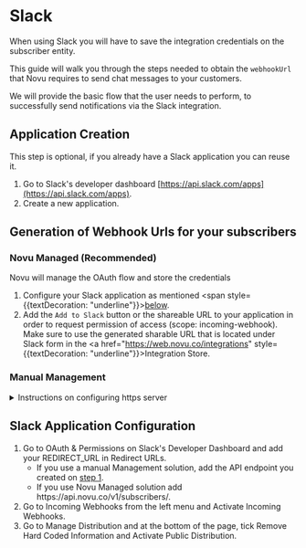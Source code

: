 # Slack

When using Slack you will have to save the integration credentials on the subscriber entity.

This guide will walk you through the steps needed to obtain the `webhookUrl` that Novu requires to send chat messages to your customers.

We will provide the basic flow that the user needs to perform, to successfully send notifications via the Slack integration.

## Application Creation

This step is optional, if you already have a Slack application you can reuse it.

1. Go to Slack's developer dashboard [https://api.slack.com/apps](https://api.slack.com/apps).
2. Create a new application.

## Generation of Webhook Urls for your subscribers

### Novu Managed (Recommended)

Novu will manage the OAuth flow and store the credentials

1. Configure your Slack application as mentioned <span style={{textDecoration: "underline"}}>[below](/channels/chat/slack#slack-application-configuration)</span>.
2. Add the `Add to Slack` button or the shareable URL to your application in order to request permission of access (scope: incoming-webhook).
   <br/>
   Make sure to use the generated sharable URL that is located under Slack form in the <a href="https://web.novu.co/integrations" style={{textDecoration: "underline"}}>Integration Store</a>.

### Manual Management

<details>
<summary>Instructions on configuring https server</summary>

Create a new endpoint on your server that will handle the following steps (you can use Request Bin for an easy HTTPS service for redirects):

1. Listen for redirect requests to your endpoint (REDIRECT_URL) after the user completes step 5 and grants permissions. Make sure to store the 'code' parameter from the request query as it will be needed later.
2. Send a POST request to <https://slack.com/api/oauth.v2.access> with the following request body:
   Use the "Client ID" and "Client Secret" from Slack's Developer Dashboard under "Basic Information". The request body should be in the format: { code: string, client_id: string, client_secret: string }.
   Store the webhook URL from the response, which can be found under `response.data.incoming_webhook.url`.
   (read more on Slack's documentation here)
3. When the `incoming_webhook.url` is obtained you need to save it on the relevant subscriber entity in Novu you can use the Node SDK:

   ```typescript
   import { Novu, ChatProviderIdEnum } from '@novu/node';

   const novu = new Novu(process.env.NOVU_API_KEY);

   const body = req.body; // From your HTTPS listener
   await novu.subscribers.setCredentials('subscriberId', ChatProviderIdEnum., {
     webhookUrl: body.incoming_webhook.url,
   });
   ```

   - subscriberId is a custom identifier used when identifying your users within the Novu platform. .[Read more here](/platform/subscribers).
   - providerId is a unique provider identifier. We recommend using our ChatProviderIdEnum.Slack if you're using Node, else string of `slack` to specify the provider.
   - The third parameter is the credentials object. In this case we use the webhookUrl property to specify the webhook URL generated in the previous step.

   :::info
   You need to set credentials for every subscriber because Slack generates a new Webhook URL on every new app install.
   :::

4. Configure your Slack application as mentioned <span style={{textDecoration: "underline"}}>[below](/channels/chat/slack#slack-application-configuration)</span>.
5. Add the `Add to Slack` button or the shareable URL to your application in order to request permission of access (scope: incoming-webhook).
6. After the end-user finishes the authorization you will get the webhookUrl from the response of the OAuth under `body.incoming_webhook.url`, that you will use in step 3.
7. You are all set up and ready to send your first chat message via our @novu/node package or directly using the REST API.

</details>

## Slack Application Configuration

1. Go to OAuth & Permissions on Slack's Developer Dashboard and add your REDIRECT_URL in Redirect URLs.
   - If you use a manual Management solution, add the API endpoint you created on [step 1](/channels/chat/slack#manual-manage).
   - If you use Novu Managed solution add https:<span/>//api.novu.co/v1/subscribers/.
2. Go to Incoming Webhooks from the left menu and Activate Incoming Webhooks.
3. Go to Manage Distribution and at the bottom of the page, tick Remove Hard Coded Information and Activate Public Distribution.
